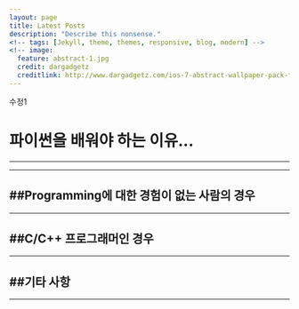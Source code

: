 ```yaml
---
layout: page
title: Latest Posts
description: "Describe this nonsense."
<!-- tags: [Jekyll, theme, themes, responsive, blog, modern] -->
<!-- image:
  feature: abstract-1.jpg
  credit: dargadgetz
  creditlink: http://www.dargadgetz.com/ios-7-abstract-wallpaper-pack-for-iphone-5-and-ipod-touch-retina/ -->
---
```


수정1

# 파이썬을 배워야 하는 이유...
---
---

##Programming에 대한 경험이 없는 사람의 경우
---

 [^1]: 복잡한 문법(어느 정도 주관적인 기준으로 바라본 것이긴 하지만)을 필요로 하는 Perl이나 C, C++에 비해 문법이 간단하다. 따라서 배우기 쉽다는 장점이 있다.
 
 [^2]: C와 비교했을 때, 포인터와 같은 배우기 힘든 개념이 없기 때문에, 상대적으로 많은 시간을 프로그램 구조와 디자인 등에 투자할 수 있다.
 
 [^3]: C++과 비교했을때, OOP의 기본적인 사항들은 더욱 빠르게 배울 수 있다.
기본적으로 인터프리터 방식이기 때문에, 코드의 결과를 바로바로 확인해 볼 수 있고, 다양한 운영체제를 지원한다. 또한 원할 경우, 바로 실행 파일(.exe)을 만들어 낼 수도 있다.

 [^4]: 다양한 라이브러리를 지원하기 때문에, 상대적으로 적은 양의 코드만으로도 GUI 프로그램, game, CGI 프로그램등을 빠르게 만들 수 있다.

---

##C/C++ 프로그래머인 경우
---

[^1]: C/C++ 그리고 Bourne shell과 유사한 문법을 가지고 있기 때문에, 기타 다른 스크립트 언어에 비해 익히는 속도가 매우 빠르다.
OS에 관련된 기능들은 (예: POSIX interface) 대부분 C/C++에서 제공되는 함수와 같은 이름을 쓰고, 심지어 인자 타입이나 의미까지 비슷한 경우가 많기 때문에, 익혀야하는 함수들이 타 스크립트 언어와 비교할 때 많지 않다.
[^2]: class, virtual function, 제한적인 operator overloading을 지원하기 때문에 C++에서 썼던 디자인 방식 그대로 적용할 수 있다.
[^3]: Mixed language programming -- Python은 기타 다른 스크립트 언어에 비해 C/C++로 python module을 작성하기가 매우 쉽다. (어느 정도 주관적인 견해 포함)
[^4]: 제한적이나마 lambda expression을 제공하기 때문에, LISP/Scheme 등에 익숙한 사람들도 비슷한 코드를 쉽게 만들 수 있다. map(), apply() 함수 제공, closure 제공
[^5]: 다른 스크립트 언어에 비해 문서화가 잘 되어 있으며 (Tutorial, Library Reference, Language Reference 제공), 문법 자체에 LISP/Scheme과 마찬가지로 documentation string을 집어 넣을 수 있고, built-in 함수인 dir()을 쓰면, 함수, 모듈, 오브젝트가 제공하는 심볼 테이블을 바로 볼 수 있기 때문에 다른 스크립트 언어를 쓸 때에 비해, 따로 문서를 찾아보는 빈도가 낮아진다.
함수, 클래스 또는 변수에 Decorator를 직접 제작할 수 있다. Decorator란 C/C++ 문법상 qualifier에 해당하는 것으로 다양한 wrapper를 만들거나 class인 경우 static, class method를 지정할 수 있다. Python 2.4 Decorators 참고

---

##기타 사항
---

[^1]: Dictionary (Postscript의 dictionary나 다른 언어의 associative array에 해당) 타입이 제공된다. 또한 immutable list에 가까운 tuple 타입이 제공되며, 서로 대입이 가능하기 때문에, 한 줄의 코드로 변수 값을 치환할 수도 있다.
[^2]: 모든 타입은 repr() 연산을 써서 문자열로 변경할 수 있다. 또한 eval() 연산을 써서 문자열을 평가한 후 python type으로 불러 올 수 있다. 따라서 이 기능과 여러 DB 모듈을 잘 활용하면, 모든 Python type을 DB에 저장/로드하는 것이 가능해진다.
[^3]: GTK+ binding이 제공되며, GTK+ C API 또는 C++ API(gtkmm)에 비해 훨씬 간단하게 GUI application을 작성할 수 있다. 또한 이미 GTK binary가 MS Windows 용으로 제공되기 때문에, 간단하게 Windows application도 만들 수 있다. (Pygtk 참고)
[^4]: Python은 SDL binding을 제공하기 때문에, 게임을 만들어 보고 싶은 개발자에게도 최적의 언어라고 할 수 있다. (PyGame 참고)
[^5]: Python 자체적으로 cgi, urllib, httplib 등의 모듈을 제공하며, 다양한 XML parsing module도 제공하며, Berkeley DB, GDBM, sqlite, oracle, ODBC등의 DB 모듈도 제공하기 때문에, Web application을 쉽게 만들 수 있다.
[^6]: zlib, bz2, gzip, zipfie, tarfile등의 모듈을 자체적으로 제공하기 때문에 압축 파일 관련 처리가 매우 쉽다.
[^7]: 다양한 os 기능과 함께 curses 모듈도 제공, terminal에서 실행되는 installer나 administrative tool을 만들기가 편리하다.
[^8]: Built-in source debugger인 pdb를 제공한다.
[^9]: 실제 개발할 때 Emacs(Pymacs, python-mode package 활용)에서 완벽하게 interpreter를 지원하며, 다양한 형태의 (buffer, region)등을 python 실행 결과를 확인할 수도 있다. 또한 Emacs 내부에서 디버거를 실행할 수 있으며(M-x pdb), Web browser w3m package를 쓰면 따로 도움말을 보기 위해 browser를 띄울 필요도 없기 때문에 매우 편리하다! (python-mode, w3m, emacs-w3m 참고)

---
